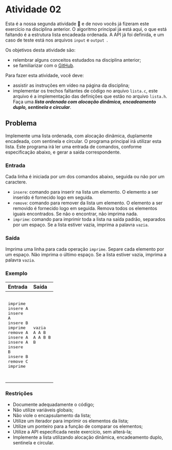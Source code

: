 # Atividade 02

Esta é a nossa segunda atividade :tada: e de novo vocês já fizeram este exercício na disciplina anterior. O algoritmo principal já está aqui, o que está faltando é a estrutura lista encadeada ordenada. A API já foi definida, e um caso de teste está nos arquivos ```input``` e ```output ```.

Os objetivos desta atividade são:
- relembrar alguns conceitos estudados na disciplina anterior;
- se familiarizar com o [GitHub](https://github.com/).

Para fazer esta atividade, você deve:
- assistir as instruções em vídeo na página da disciplina;
- implementar os trechos faltantes de código no arquivo ```lista.c```, este arquivo é a implementação das definições que estão no arquivo ```lista.h```. Faça uma ***lista ordenada com alocação dinâmica, encadeamento duplo, sentinela e circular***.

## Problema

Implemente uma lista ordenada, com alocação dinâmica, duplamente encadeada, com sentinela e circular. O programa principal irá utilizar esta lista. Este programa irá ler uma entrada de comandos, conforme especificação abaixo, e gerar a saída correspondente.

### Entrada

Cada linha é iniciada por um dos comandos abaixo, seguida ou não por um caractere. 
- ```insere```: comando para inserir na lista um elemento. O elemento a ser inserido é fornecido logo em seguida.
- ```remove```: comando para remover da lista um elemento. O elemento a ser removido é fornecido logo em seguida. Remova todos os elementos iguais encontrados. Se não o encontrar, não imprima nada.
- ```imprime```: comando para imprimir toda a lista na saída padrão, separados por um espaço. Se a lista estiver vazia, imprima a palavra ```vazia```.

### Saída

Imprima uma linha para cada operação ```imprime```. Separe cada elemento por um espaço. Não imprima o último espaço. Se a lista estiver vazia, imprima a palavra ```vazia```.

### Exemplo

| Entrada | Saída |
| :-- | :-- |
|<pre><br>imprime<br>insere A<br>insere A<br>insere B<br>imprime<br>remove A<br>insere A<br>insere A<br>insere B<br>insere B<br>remove C<br>imprime<br><pre>|<pre><br>vazia<br>A A B<br>A A B B B<br><pre>|

### Restrições
- Documente adequadamente o código;
- Não utilize variáveis globais;
- Não viole o encapsulamento da lista;
- Utilize um iterador para imprimir os elementos da lista;
- Utilize um ponteiro para a função de comparar os elementos;
- Utilize a API especificada neste exercício, sem alterá-la;
- Implemente a lista utilizando alocação dinâmica, encadeamento duplo, sentinela e circular.

